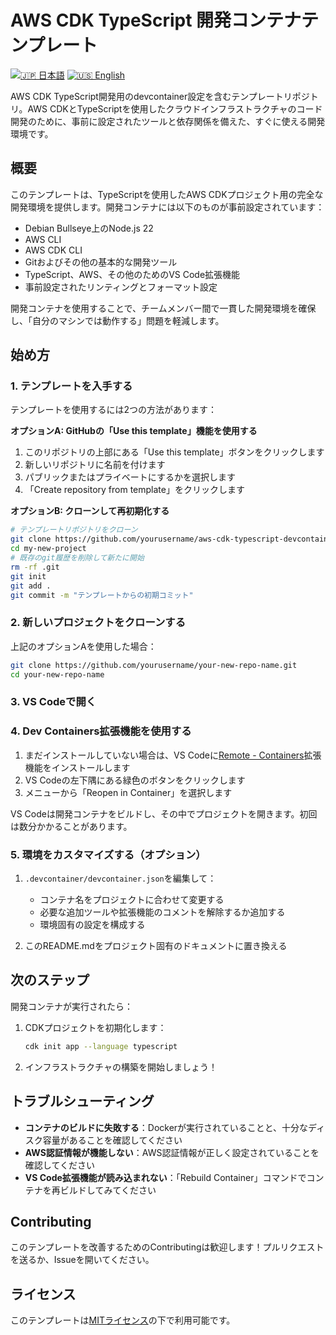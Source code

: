 # AWS CDK TypeScript 開発コンテナテンプレート

[![🇯🇵 日本語](https://img.shields.io/badge/%F0%9F%87%AF%F0%9F%87%B5-日本語-white)](./README.ja.md) [![🇺🇸 English](https://img.shields.io/badge/%F0%9F%87%BA%F0%9F%87%B8-English-white)](./README.md)

AWS CDK TypeScript開発用のdevcontainer設定を含むテンプレートリポジトリ。AWS CDKとTypeScriptを使用したクラウドインフラストラクチャのコード開発のために、事前に設定されたツールと依存関係を備えた、すぐに使える開発環境です。

## 概要

このテンプレートは、TypeScriptを使用したAWS CDKプロジェクト用の完全な開発環境を提供します。開発コンテナには以下のものが事前設定されています：

- Debian Bullseye上のNode.js 22
- AWS CLI
- AWS CDK CLI
- Gitおよびその他の基本的な開発ツール
- TypeScript、AWS、その他のためのVS Code拡張機能
- 事前設定されたリンティングとフォーマット設定

開発コンテナを使用することで、チームメンバー間で一貫した開発環境を確保し、「自分のマシンでは動作する」問題を軽減します。

## 始め方

### 1. テンプレートを入手する

テンプレートを使用するには2つの方法があります：

**オプションA: GitHubの「Use this template」機能を使用する**
1. このリポジトリの上部にある「Use this template」ボタンをクリックします
2. 新しいリポジトリに名前を付けます
3. パブリックまたはプライベートにするかを選択します
4. 「Create repository from template」をクリックします

**オプションB: クローンして再初期化する**
```bash
# テンプレートリポジトリをクローン
git clone https://github.com/yourusername/aws-cdk-typescript-devcontainer.git my-new-project
cd my-new-project
# 既存のgit履歴を削除して新たに開始
rm -rf .git
git init
git add .
git commit -m "テンプレートからの初期コミット"
```

### 2. 新しいプロジェクトをクローンする

上記のオプションAを使用した場合：
```bash
git clone https://github.com/yourusername/your-new-repo-name.git
cd your-new-repo-name
```

### 3. VS Codeで開く

### 4. Dev Containers拡張機能を使用する

1. まだインストールしていない場合は、VS Codeに[Remote - Containers](https://marketplace.visualstudio.com/items?itemName=ms-vscode-remote.remote-containers)拡張機能をインストールします
2. VS Codeの左下隅にある緑色のボタンをクリックします
3. メニューから「Reopen in Container」を選択します

VS Codeは開発コンテナをビルドし、その中でプロジェクトを開きます。初回は数分かかることがあります。

### 5. 環境をカスタマイズする（オプション）

1. `.devcontainer/devcontainer.json`を編集して：
   - コンテナ名をプロジェクトに合わせて変更する
   - 必要な追加ツールや拡張機能のコメントを解除するか追加する
   - 環境固有の設定を構成する

2. このREADME.mdをプロジェクト固有のドキュメントに置き換える

## 次のステップ

開発コンテナが実行されたら：

1. CDKプロジェクトを初期化します：
   ```bash
   cdk init app --language typescript
   ```

2. インフラストラクチャの構築を開始しましょう！

## トラブルシューティング

- **コンテナのビルドに失敗する**：Dockerが実行されていることと、十分なディスク容量があることを確認してください
- **AWS認証情報が機能しない**：AWS認証情報が正しく設定されていることを確認してください
- **VS Code拡張機能が読み込まれない**：「Rebuild Container」コマンドでコンテナを再ビルドしてみてください

## Contributing

このテンプレートを改善するためのContributingは歓迎します！プルリクエストを送るか、Issueを開いてください。

## ライセンス

このテンプレートは[MITライセンス](LICENSE)の下で利用可能です。
